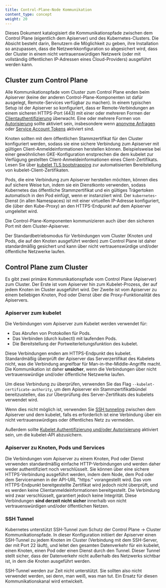 ```yaml
---
title: Control-Plane-Node Kommunikation
content_type: concept
weight: 20
---
```


<!-- overview -->

Dieses Dokument katalogisiert die Kommunikationspfade zwischen dem Control Plane (eigentlich dem Apiserver) und des Kubernetes-Clusters.
Die Absicht besteht darin, Benutzern die Möglichkeit zu geben, ihre Installation so anzupassen, dass die Netzwerkkonfiguration so abgesichert wird, dass der Cluster in einem nicht vertrauenswürdigen Netzwerk (oder mit vollständig öffentlichen IP-Adressen eines Cloud-Providers) ausgeführt werden kann.




<!-- body -->

## Cluster zum Control Plane

Alle Kommunikationspfade vom Cluster zum Control Plane enden beim Apiserver (keine der anderen Control-Plane-Komponenten ist dafür ausgelegt, Remote-Services verfügbar zu machen).
In einem typischen Setup ist der Apiserver so konfiguriert, dass er Remote-Verbindungen an einem sicheren HTTPS-Port (443) mit einer oder mehreren Formen der [Clientauthentifizierung](/docs/reference/access-authn-authz/authentication/) überwacht.
Eine oder mehrere Formen von [Autorisierung](/docs/reference/access-authn-authz/authorization/) sollte aktiviert sein, insbesondere wenn [anonyme Anfragen](/docs/reference/access-authn-authz/authentication/#anonymous-requests) oder [Service Account Tokens](/docs/reference/access-authn-authz/authentication/#service-account-tokens) aktiviert sind.

Knoten sollten mit dem öffentlichen Stammzertifikat für den Cluster konfiguriert werden, sodass sie eine sichere Verbindung zum Apiserver mit gültigen Client-Anmeldeinformationen herstellen können.
Beispielsweise bei einer gewöhnlichen GKE-Konfiguration enstprechen die dem kubelet zur Verfügung gestellten Client-Anmeldeinformationen eines Client-Zertifikats.
Lesen Sie über [kubelet TLS bootstrapping](/docs/reference/command-line-tools-reference/kubelet-tls-bootstrapping/) zur automatisierten Bereitstellung von kubelet-Client-Zertifikaten.

Pods, die eine Verbindung zum Apiserver herstellen möchten, können dies auf sichere Weise tun, indem sie ein Dienstkonto verwenden, sodass Kubernetes das öffentliche Stammzertifikat und ein gültiges Trägertoken automatisch in den Pod einfügt, wenn er instanziiert wird.
Der `kubernetes`-Dienst (in allen Namespaces) ist mit einer virtuellen IP-Adresse konfiguriert, die (über den Kube-Proxy) an den HTTPS-Endpunkt auf dem Apiserver umgeleitet wird.

Die Control-Plane-Komponenten kommunizieren auch über den sicheren Port mit dem Cluster-Apiserver.

Der Standardbetriebsmodus für Verbindungen vom Cluster (Knoten und Pods, die auf den Knoten ausgeführt werden) zum Control Plane ist daher standardmäßig gesichert und kann über nicht vertrauenswürdige und/oder öffentliche Netzwerke laufen.

## Control Plane zum Cluster

Es gibt zwei primäre Kommunikationspfade vom Control Plane (Apiserver) zum Cluster.
Der Erste ist vom Apiserver hin zum Kubelet-Prozess, der auf jedem Knoten im Cluster ausgeführt wird.
Der Zweite ist vom Apiserver zu einem beliebigen Knoten, Pod oder Dienst über die Proxy-Funktionalität des Apiservers.

### Apiserver zum kubelet

Die Verbindungen vom Apiserver zum Kubelet werden verwendet für:

  * Das Abrufen von Protokollen für Pods.
  * Das Verbinden (durch kubectl) mit laufenden Pods.
  * Die Bereitstellung der Portweiterleitungsfunktion des kubelet.

Diese Verbindungen enden am HTTPS-Endpunkt des kubelet.
Standardmäßig überprüft der Apiserver das Serverzertifikat des Kubelets nicht, was die Verbindung angreifbar für Man-in-the-Middle-Angriffe macht. Die Kommunikation ist daher **unsicher**, wenn die Verbindungen über nicht vertrauenswürdige und/oder öffentliche Netzwerke laufen.

Um diese Verbindung zu überprüfen, verwenden Sie das Flag `--kubelet-certificate-authority`, um dem Apiserver ein Stammzertifikatbündel bereitzustellen, das zur Überprüfung des Server-Zertifikats des kubelets verwendet wird.

Wenn dies nicht möglich ist, verwenden Sie [SSH tunneling](/docs/concepts/architecture/master-node-communication/#ssh-tunnels)
zwischen dem Apiserver und dem kubelet, falls es erforderlich ist eine Verbindung über ein nicht vertrauenswürdiges oder öffentliches Netz zu vermeiden.

Außerdem sollte [Kubelet Authentifizierung und/oder Autorisierung](/docs/admin/kubelet-authentication-authorization/) aktiviert sein, um die kubelet-API abzusichern.

### Apiserver zu Knoten, Pods und Services

Die Verbindungen vom Apiserver zu einem Knoten, Pod oder Dienst verwenden standardmäßig einfache HTTP-Verbindungen und werden daher weder authentifiziert noch verschlüsselt.
Sie können über eine sichere HTTPS-Verbindung ausgeführt werden, indem dem Node, dem Pod oder dem Servicenamen in der API-URL "https:" vorangestellt wird. Das vom HTTPS-Endpunkt bereitgestellte Zertifikat wird jedoch nicht überprüft, und es werden keine Clientanmeldeinformationen bereitgestellt. Die Verbindung wird zwar verschlüsselt, garantiert jedoch keine Integrität.
Diese Verbindungen **sind derzeit nicht sicher** innerhalb von nicht vertrauenswürdigen und/oder öffentlichen Netzen.

### SSH Tunnel

Kubernetes unterstützt SSH-Tunnel zum Schutz der Control Plane -> Cluster Kommunikationspfade.
In dieser Konfiguration initiiert der Apiserver einen SSH-Tunnel zu jedem Knoten im Cluster (Verbindung mit dem SSH-Server, der mit Port 22 läuft), und leitet den gesamten Datenverkehr für ein kubelet, einen Knoten, einen Pod oder einen Dienst durch den Tunnel.
Dieser Tunnel stellt sicher, dass der Datenverkehr nicht außerhalb des Netzwerks sichtbar ist, in dem die Knoten ausgeführt werden.

SSH-Tunnel werden zur Zeit nicht unterstützt. Sie sollten also nicht verwendet werden, sei denn, man weiß, was man tut. Ein Ersatz für diesen Kommunikationskanal wird entwickelt.


